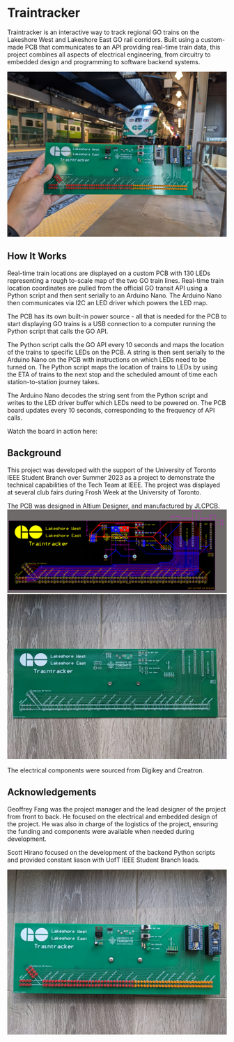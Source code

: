 # Traintracker
Traintracker is an interactive way to track regional GO trains on the Lakeshore West and Lakeshore East GO rail corridors. Built using a custom-made PCB that communicates to an API providing real-time train data, this project combines all aspects of electrical engineering, from circuitry to embedded design and programming to software backend systems. 

![gotrain](./images/1.jpg)

##  How It Works
Real-time train locations are displayed on a custom PCB with 130 LEDs representing a rough to-scale map of the two GO train lines. Real-time train location coordinates are pulled from the official GO transit API using a Python script and then sent serially to an Arduino Nano. The Arduino Nano then communicates via I2C an LED driver which powers the LED map. 

The PCB has its own built-in power source - all that is needed for the PCB to start displaying GO trains is a USB connection to a computer running the Python script that calls the GO API. 

The Python script calls the GO API every 10 seconds and maps the location of the trains to specific LEDs on the PCB. A string is then sent serially to the Arduino Nano on the PCB with instructions on which LEDs need to be turned on. The Python script maps the location of trains to LEDs by using the ETA of trains to the next stop and the scheduled amount of time each station-to-station journey takes. 

The Arduino Nano decodes the string sent from the Python script and writes to the LED driver buffer which LEDs need to be powered on. The PCB board updates every 10 seconds, corresponding to the frequency of API calls. 

Watch the board in action here: 

## Background
This project was developed with the support of the University of Toronto IEEE Student Branch over Summer 2023 as a project to demonstrate the technical capabilities of the Tech Team at IEEE. The project was displayed at several club fairs during Frosh Week at the University of Toronto.

The PCB was designed in Altium Designer, and manufactured by JLCPCB. 
![altium](./images/2.png)
![manufactured board](./images/3.jpg)

The electrical components were sourced from Digikey and Creatron. 
## Acknowledgements
Geoffrey Fang was the project manager and the lead designer of the project from front to back. He focused on the electrical and embedded design of the project. He was also in charge of the logistics of the project, ensuring the funding and components were available when needed during development. 

Scott Hirano focused on the development of the backend Python scripts and provided constant liason with UofT IEEE Student Branch leads. 

![completed build](./images/4.jpg)
